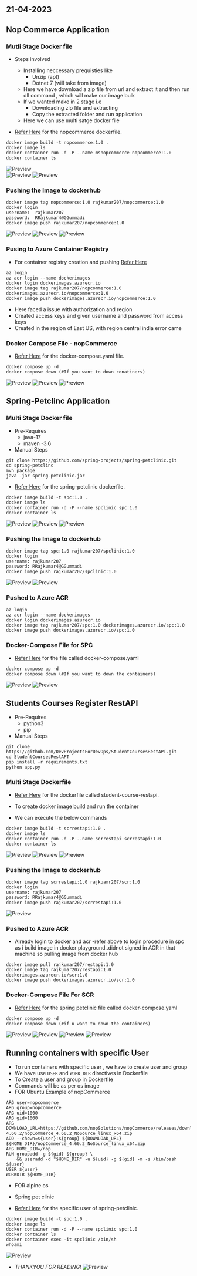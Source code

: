 21-04-2023
----------

Nop Commerce Application
------------------------

### Mutli Stage Docker file

* Steps involved
    * Installing neccessary prequisties like
        * Unzip (apt)
        * Dotnet 7 (will take from image)
    * Here we have download a zip file from url and extract it and then run dll command , which will make our image bulk
    * If we wanted make in 2 stage i.e
        * Downloading zip file and extracting
        * Copy the extracted folder and run application
    * Here we can use multi satge docker file

* [Refer Here](https://github.com/qtaarkayapril23/docker-tasks/blob/main/27april23.md/NopCommerce/Dockerfile) for the nopcommerce dockerfile.

```
docker image build -t nopcommerce:1.0 .
docker image ls
docker container run -d -P --name msnopcommerce nopcommerce:1.0
docker container ls
```
![Preview](Images/docker1.png)  
![Preview](Images/docker2.png)
![Preview](Images/docker3.png)


### Pushing the Image to dockerhub

```
docker image tag nopcommerce:1.0 rajkumar207/nopcommerce:1.0
docker login
username:  rajkumar207
password:  RRajkumar4@GGummadi
docker image push rajkumar207/nopcommerce:1.0
```
![Preview](Images/docker4.png) 
![Preview](Images/docker5.png) 
![Preview](Images/docker6.png)


### Pusing to Azure Container Registry

* For container registry creation and pushing [Refer Here](https://learn.microsoft.com/en-us/azure/container-registry/container-registry-get-started-portal?tabs=azure-cli)


```
az login
az acr login --name dockerimages
docker login dockerimages.azurecr.io
docker image tag rajkumar207/nopcommerce:1.0 dockerimages.azurecr.io/nopcommerce:1.0
docker image push dockerimages.azurecr.io/nopcommerce:1.0
```

* Here faced a issue with authorization and region
* Created access keys and given username and password from access keys
* Created in the region of East US, with region central india error came 


### Docker Compose File - nopCommerce

* [Refer Here](https://github.com/qtaarkayapril23/docker-tasks/blob/main/27april23.md/NopCommerce/docker-compose.yaml) for the docker-compose.yaml file.

```
docker compose up -d
docker compose down (#If you want to down conatiners)
```
![Preview](Images/docker7.png) 
![Preview](Images/docker8.png) 
![Preview](Images/docker9.png)


Spring-Petclinc Application
----------------------------

### Multi Stage Docker file

* Pre-Requires
    * java-17
    * maven -3.6
* Manual Steps
```
git clone https://github.com/spring-projects/spring-petclinic.git
cd spring-petclinc
mvn package
java -jar spring-petclinic.jar
```

* [Refer Here](https://github.com/qtaarkayapril23/docker-tasks/blob/main/27april23.md/Spring-Petclinic/Dockerfile) for the spring-petclinic dockerfile.

```
docker image build -t spc:1.0 .
docker image ls
docker container run -d -P --name spclinic spc:1.0
docker container ls
```
![Preview](Images/docker10.png) 
![Preview](Images/docker11.png) 
![Preview](Images/docker13.png)

### Pushing the Image to dockerhub

```
docker image tag spc:1.0 rajkumar207/spclinic:1.0
docker login
username: rajkumar207
password: RRajkumar4@GGummadi
docker image push rajkumar207/spclinic:1.0
```
![Preview](Images/docker12.png)
![Preview](Images/docker15.png) 


### Pushed to Azure ACR

```
az login
az acr login --name dockerimages
docker login dockerimages.azurecr.io
docker image tag rajkumar207/spc:1.0 dockerimages.azurecr.io/spc:1.0
docker image push dockerimages.azurecr.io/spc:1.0
```

### Docker-Compose File for SPC

* [Refer Here](https://github.com/qtaarkayapril23/docker-tasks/blob/main/27april23.md/Spring-Petclinic/docker-compose.yaml) for the file called docker-compose.yaml

```
docker compose up -d
docker compose down (#If you want to down the containers)
```
![Preview](Images/docker14.png) 
![Preview](Images/docker16.png)


Students Courses Register RestAPI
----------------------------------

* Pre-Requires
    * python3 
    * pip
* Manual Steps
  
```  
git clone https://github.com/DevProjectsForDevOps/StudentCoursesRestAPI.git
cd StudentCoursesRestAPT
pip install -r requirements.txt
python app.py
```

### Multi Stage Dockerfile

* [Refer Here](https://github.com/qtaarkayapril23/docker-tasks/blob/main/27april23.md/Student-Course_RestAPI/Dockerfile) for the dockerfile called student-course-restapi.

* To create docker image build and run the container
* We can execute the below commands 
```
docker image build -t scrrestapi:1.0 .
docker image ls
docker container run -d -P --name scrrestapi scrrestapi:1.0
docker container ls
```
![Preview](Images/docker17.png) 
![Preview](Images/docker18.png) 
![Preview](Images/docker19.png) 


### Pushing the Image to dockerhub

```
docker image tag scrrestapi:1.0 rajkuamr207/scr:1.0
docker login
username: rajkumar207
password: RRajkumar4@GGummadi
docker image push rajkumar207/scrrestapi:1.0
```
![Preview](Images/docker20.png) 


### Pushed to Azure ACR

* Already login to docker and acr -refer above to login procedure in spc
as i build image in docker playground..didnot signed in ACR in that machine
so pulling image from docker hub

```
docker image pull rajkumar207/restapi:1.0
docker image tag rajkumar207/restapi:1.0 dockerimages.azurecr.io/scr:1.0
docker image push dockerimages.azurecr.io/scr:1.0 
```

### Docker-Compose File For SCR

* [Refer Here](https://github.com/qtaarkayapril23/docker-tasks/blob/main/27april23.md/Student-Course_RestAPI/docker-compose.yaml) for the spring petclinic file called docker-compose.yaml

```
docker compose up -d
docker compose down (#if u want to down the containers)
```
![Preview](Images/docker21.png) 
![Preview](Images/docker22.png)
![Preview](Images/docker23.png) 
![Preview](Images/docker24.png)



Running containers with specific User
-------------------------------------

* To run containers with specific user , we have to create user and group
* We have use `USER` and `WORK_DIR` directives in Dockerfile
* To Create a user and group in Dockerfile
* Commands will be as per os image
* FOR Ubuntu Example of nopCommerce

```
ARG user=nopcommerce
ARG group=nopcommerce
ARG uid=1000
ARG gid=1000
ARG DOWNLOAD_URL=https://github.com/nopSolutions/nopCommerce/releases/download/release-4.60.2/nopCommerce_4.60.2_NoSource_linux_x64.zip
ADD --chown=${user}:${group} ${DOWNLOAD_URL} ${HOME_DIR}/nopCommerce_4.60.2_NoSource_linux_x64.zip
ARG HOME_DIR=/nop
RUN groupadd -g ${gid} ${group} \
    && useradd -d "$HOME_DIR" -u ${uid} -g ${gid} -m -s /bin/bash ${user}
USER ${user}
WORKDIR ${HOME_DIR}
```

* FOR alpine os
* Spring pet clinic

* [Refer Here](https://github.com/qtaarkayapril23/docker-tasks/blob/main/27april23.md/specific%20user%20spring-petclinic/Dockerfile) for the specific user of spring-petclinic.

```
docker image build -t spc:1.0 .
docker image ls
docker container run -d -P --name spclinic spc:1.0
docker container ls
docker container exec -it spclinic /bin/sh
whoami
```

![Preview](Images/docker25.png)


* *THANKYOU FOR READING!*
![Preview](Images/Thankyou%20.png)